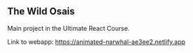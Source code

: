 ## The Wild Osais

Main project in the Ultimate React Course.

Link to webapp: https://animated-narwhal-ae3ee2.netlify.app
